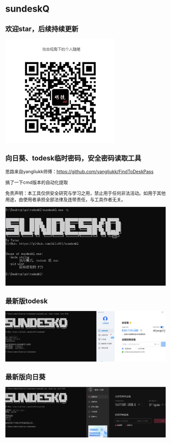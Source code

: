 # sundeskQ
## 欢迎star，后续持续更新

![image](/gzh2.png)

## 向日葵、todesk临时密码，安全密码读取工具

思路来自yangliukk师傅：https://github.com/yangliukk/FindToDeskPass

搞了一下cmd版本的自动化提取

免责声明：本工具仅供安全研究与学习之用，禁止用于任何非法活动。如用于其他用途，由使用者承担全部法律及连带责任，与工具作者无关。

![image](/help.png)

## 最新版todesk
![image](/todesk.png)

## 最新版向日葵
![image](/sun.png)
